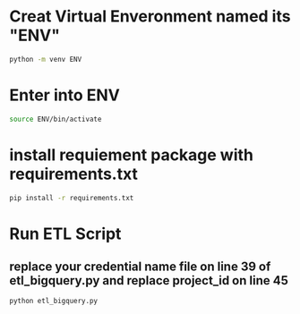 # Creat Virtual Enveronment named its "ENV"
``` bash
python -m venv ENV
```

# Enter into ENV
``` bash
source ENV/bin/activate
```

# install requiement package with requirements.txt
``` bash
pip install -r requirements.txt
```

# Run ETL Script
## replace your credential name file on line 39 of etl_bigquery.py and replace project_id on line 45
``` bash
python etl_bigquery.py
```